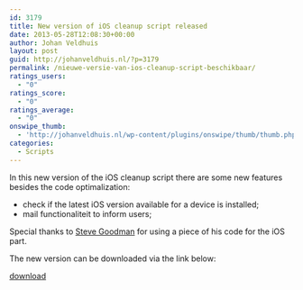 ```yaml
---
id: 3179
title: New version of iOS cleanup script released
date: 2013-05-28T12:08:30+00:00
author: Johan Veldhuis
layout: post
guid: http://johanveldhuis.nl/?p=3179
permalink: /nieuwe-versie-van-ios-cleanup-script-beschikbaar/
ratings_users:
  - "0"
ratings_score:
  - "0"
ratings_average:
  - "0"
onswipe_thumb:
  - 'http://johanveldhuis.nl/wp-content/plugins/onswipe/thumb/thumb.php?src=http://johanveldhuis.nl/wp-content/plugins/sociable-zyblog-edition/images/digg.png&amp;w=600&amp;h=800&amp;zc=1&amp;q=75&amp;f=0'
categories:
  - Scripts
---
```

In this new version of the iOS cleanup script there are some new features besides the code optimalization:

  * check if the latest iOS version available for a device is installed;
  * mail functionaliteit to inform users;

Special thanks to [Steve Goodman](http://www.stevieg.org/) for using a piece of his code for the iOS part.

The new version can be downloaded via the link below:

[download](http://gallery.technet.microsoft.com/IOS6-calender-issue-cleanup-3199bb03)